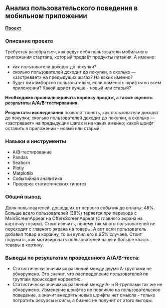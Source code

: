 ## Анализ пользовательского поведения в мобильном приложении
**[Проект]([https://github.com/Kris-Soloveva/Portfolio/blob/main/Анализ%20пользовательского%20поведения%20в%20мобильном%20приложении/Анализ%20пользовательского%20поведения%20в%20мобильном%20приложении.ipynb])**

### Описание проекта
Требуется разобраться, как ведут себя пользователи мобильного приложения стартапа, который продаёт продукты питания. А именно:  
- как пользователи доходят до покупки?
- сколько пользователей доходит до покупки, а сколько — «застревает» на предыдущих шагах? На каких именно?
- будет ли комфортно пользователям, если поменять шрифты во всем приложении? Какой шрифт лучше - новый или старый?

**Необходимо проанализировать воронку продаж, а также оценить результаты A/A/B-тестирования.** 

**Результаты исследования** позволят понять, как пользователи доходят до покупки; сколько пользователей доходит до покупки, а сколько — «застревает» на предыдущих шагах и на каких именно; какой шрифт оставить в приложении - новый или старый.

### Навыки и инструменты
* A/B-тестирование
* Pandas 
* Seaborn
* Plotly
* Matplotlib
* Событийная аналитика
* Проверка статистических гипотез

### Общий вывод
Доля пользователей, дошедших от первого события до оплаты: 48%. 
Больше всего пользователей (38%) теряется при переходе с MainScreenAppear на OffersScreenAppear (с главного экрана на карточку товара). Стоит изучить, почему так много пользователей не переходит с главного экрана на товары. А вот если пользователь добавил товар в корзину, то он купил его в 95% случаев. Стоит подумать, как мотивировать пользователей чаще и больше класть товары в корзину.

### Выводы по результатам проведенного А/A/B-теста:
- Статистически значимых различий между двумя А-группами не обнаружено. Это значит, что распределение пользователей по группам происходит корректно. 
- Статистически значимых различий между А- и В-группами так же не обнаружено. Изменение шрифтов не повлияло на пользовательское поведение, а значит внедрять новые шрифты нет смысла - только потратить ресурсы и силы, а бизнес не получит от этого выгоды.
